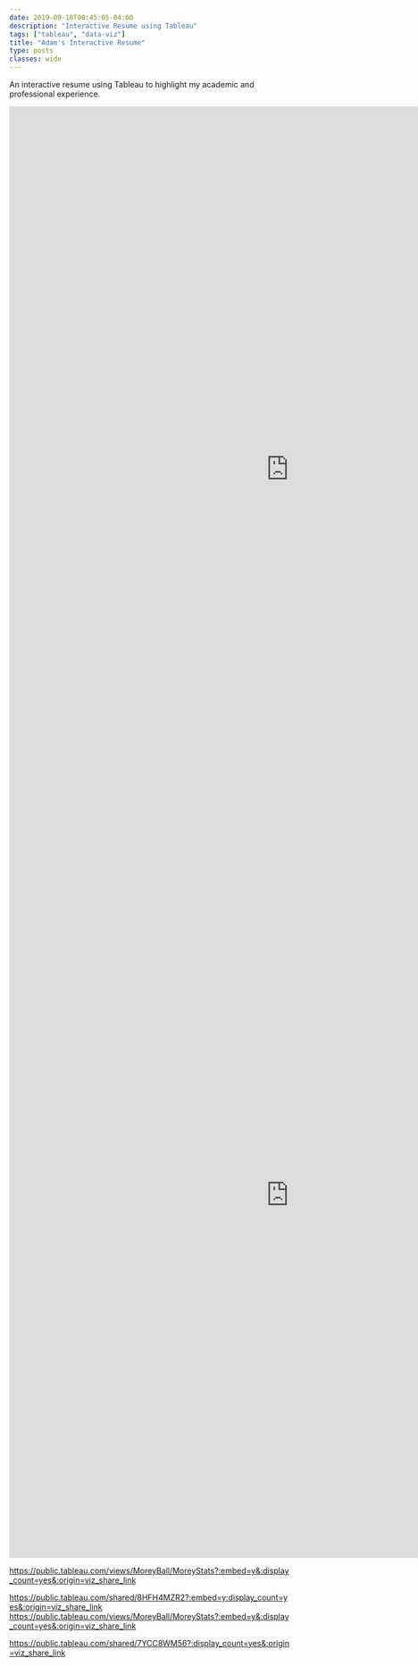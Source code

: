 ```yaml
---
date: 2019-09-18T00:45:05-04:00
description: "Interactive Resume using Tableau"
tags: ["tableau", "data-viz"]
title: "Adam's Interactive Resume"
type: posts
classes: wide
---
```


An interactive resume using Tableau to highlight my academic and professional experience.  


<iframe seamless frameborder="0" src="https://public.tableau.com/shared/8HFH4MZR2?:embed=y:display_count=yes&:showVizHome=no" width = '1000' height = '1300' scrolling='yes' ></iframe>

<iframe seamless frameborder="0" src="https://public.tableau.com/views/MoreyBall/MoreyStats?:embed=y&:display_count=yes&:showVizHome=no" width = '1000' height = '1300' scrolling='yes' ></iframe>


https://public.tableau.com/views/MoreyBall/MoreyStats?:embed=y&:display_count=yes&:origin=viz_share_link

https://public.tableau.com/shared/8HFH4MZR2?:embed=y:display_count=yes&:origin=viz_share_link
https://public.tableau.com/views/MoreyBall/MoreyStats?:embed=y&:display_count=yes&:origin=viz_share_link

https://public.tableau.com/shared/7YCC8WM56?:display_count=yes&:origin=viz_share_link
